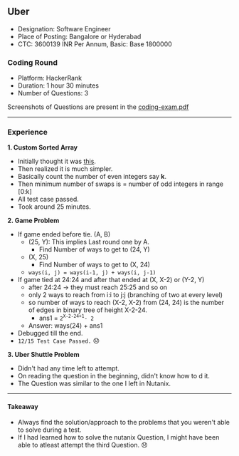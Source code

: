 ## Uber

- Designation: Software Engineer
- Place of Posting: Bangalore or Hyderabad
- CTC: 3600139 INR Per Annum, Basic: Base 1800000

### Coding Round

- Platform: HackerRank
- Duration: 1 hour 30 minutes
- Number of Questions: 3

Screenshots of Questions are present in the [coding-exam.pdf](coding-exam.pdf)

--- 

### Experience

**1. Custom Sorted Array**

- Initially thought it was [this](https://www.geeksforgeeks.org/minimum-number-swaps-required-sort-array/).
- Then realized it is much simpler.
- Basically count the number of even integers say **k**.
- Then minimum number of swaps is = number of odd integers in range [0:k]
- All test case passed.
- Took around 25 minutes.
 
**2. Game Problem**

- If game ended before tie. (A, B)
    + (25, Y): This implies Last round one by A. 
        * Find Number of ways to get to (24, Y)
    + (X, 25)
        * Find Number of ways to get to (X, 24)
    + `ways(i, j) = ways(i-1, j) + ways(i, j-1)`
- If game tied at 24:24 and after that ended at (X, X-2) or (Y-2, Y)
    + after 24:24 -> they must reach 25:25 and so on
    + only 2 ways to reach from i:i to j:j (branching of two at every level)
    + so number of ways to reach (X-2, X-2) from (24, 24) is the number of edges in binary tree of height X-2-24. 
        + ans1 = `2`<sup>`X-2-24+1`</sup>`- 2`
    + Answer: ways(24) + ans1   
- Debugged till the end.
- `12/15 Test Case Passed.` :disappointed:

**3. Uber Shuttle Problem**

- Didn't had any time left to attempt.
- On reading the question in the beginning, didn't know how to d it.
- The Question was similar to the one I left in Nutanix.

---

#### Takeaway

- Always find the solution/approach to the problems that you weren't able to solve during a test. 
- If I had learned how to solve the nutanix Question, I might have been able to atleast attempt the third Question. :disappointed: